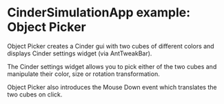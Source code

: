 # CinderSimulationApp example: Object Picker

Object Picker creates a Cinder gui with two cubes of different colors and displays Cinder settings widget (via AntTweakBar).

The Cinder settings widget allows you to pick either of the two cubes and manipulate their color, size or rotation transformation.

Object Picker also introduces the Mouse Down event which translates the two cubes on click.